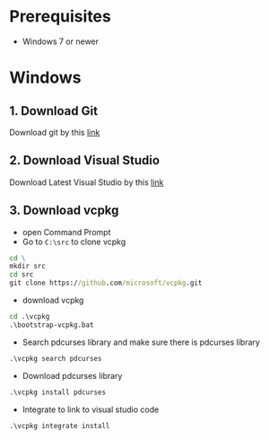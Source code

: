 
# Prerequisites
- Windows 7 or newer


# Windows
## 1. Download Git
Download git by this [link](https://git-scm.com/download/win)

## 2. Download Visual Studio
Download Latest Visual Studio by this [link](https://visualstudio.microsoft.com/zh-hans/thank-you-downloading-visual-studio/?sku=Community&channel=Release&version=VS2022&source=VSLandingPage&cid=2030&passive=false)

## 3. Download vcpkg
- open Command Prompt
- Go to ```C:\src``` to clone vcpkg
```cmd
cd \
mkdir src
cd src
git clone https://github.com/microsoft/vcpkg.git
```

- download vcpkg
```cmd
cd .\vcpkg
.\bootstrap-vcpkg.bat
```

- Search pdcurses library and make sure there is pdcurses library
```cmd
.\vcpkg search pdcurses
```

- Download pdcurses library
```cmd
.\vcpkg install pdcurses
```

- Integrate to link to visual studio code
```cmd
.\vcpkg integrate install
